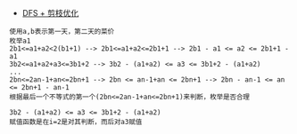 
* [DFS + 剪枝优化](https://blog.csdn.net/philpanic9/article/details/88353784)
```
使用a,b表示第一天，第二天的菜价
枚举a1
2b1<=a1+a2<2(b1+1) --> 2b1<=a1+a2<=2b1+1 --> 2b1 - a1 <= a2 <= 2b1+1 - a1
3b2<=a1+a2+a3<=3b1+2 --> 3b2 - (a1+a2) <= a3 <= 3b1+2 - (a1+a2)
...
2bn<=2an-1+an<=2bn+1 --> 2bn <= an-1+an <= 2bn+1 --> 2bn - an-1 <= an <= 2bn+1 - an-1
根据最后一个不等式的第一个(2bn<=2an-1+an<=2bn+1)来判断，枚举是否合理

3b2 - (a1+a2) <= a3 <= 3b1+2 - (a1+a2)
赋值函数是在i=2是对其判断，而后对a3赋值

```
